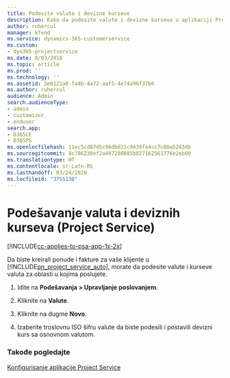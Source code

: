 ```yaml
---
title: Podesite valute i devizne kurseve
description: Kako da podesite valute i devizne kurseve u aplikaciji Project Service
author: ruhercul
manager: kfend
ms.service: dynamics-365-customerservice
ms.custom:
- dyn365-projectservice
ms.date: 8/03/2018
ms.topic: article
ms.prod: ''
ms.technology: ''
ms.assetid: 3e6121a8-fa4b-4a72-aaf5-4e74a96f37b6
ms.author: ruhercul
audience: Admin
search.audienceType:
- admin
- customizer
- enduser
search.app:
- D365CE
- D365PS
ms.openlocfilehash: 11ec5cd87d5c96dbd21c9439fe4cc7c80a52d3db
ms.sourcegitcommit: 8c786230ef2a497280885b827162561776e2eb00
ms.translationtype: HT
ms.contentlocale: sr-Latn-RS
ms.lasthandoff: 03/24/2020
ms.locfileid: "3755138"
---
```

# <a name="set-up-currencies-and-exchange-rates-project-service"></a>Podešavanje valuta i deviznih kurseva (Project Service)

[!INCLUDE[cc-applies-to-psa-app-1x-2x](../includes/cc-applies-to-psa-app-1x-2x.md)]

Da biste kreirali ponude i fakture za vaše klijente u [!INCLUDE[pn_project_service_auto](../includes/pn-project-service-auto.md)], morate da podesite valute i kurseve valuta za oblasti u kojima poslujete.  
  
1.  Idite na **Podešavanja > Upravljanje poslovanjem**.  
  
2.  Kliknite na **Valute**.  
  
3.  Kliknite na dugme **Novo**.  
  
4.  Izaberite troslovnu ISO šifru valute da biste podesili i postavili devizni kurs sa osnovnom valutom.  
  
### <a name="see-also"></a>Takođe pogledajte  
 [Konfigurisanje aplikacije Project Service](../project-service/configure.md)
